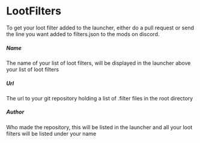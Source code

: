 # LootFilters
To get your loot filter added to the launcher, either do a pull request or send the line you want added to filters.json to the mods on discord.

##### Name
The name of your list of loot filters, will be displayed in the launcher above your list of loot filters
##### Url
The url to your git repository holding a list of .filter files in the root directory
##### Author
Who made the repository, this will be listed in the launcher and all your loot filters will be listed under your name
